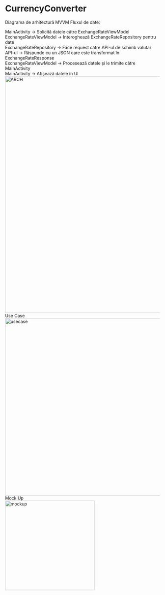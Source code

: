 # CurrencyConverter

Diagrama de arhitectură MVVM
Fluxul de date:

MainActivity → Solicită datele către ExchangeRateViewModel<br>
ExchangeRateViewModel → Interoghează ExchangeRateRepository pentru date<br>
ExchangeRateRepository → Face request către API-ul de schimb valutar<br>
API-ul → Răspunde cu un JSON care este transformat în ExchangeRateResponse<br>
ExchangeRateViewModel → Procesează datele și le trimite către MainActivity<br>
MainActivity → Afișează datele în UI<br>
<img width="770" alt="ARCH" src="https://github.com/user-attachments/assets/32e09f78-b8b2-48cf-a8fb-2675dd4f9c8f" />
<br>
Use Case<br>
<img width="576" alt="usecase" src="https://github.com/user-attachments/assets/357cad21-7c5a-477b-bc85-414118642039" />
<br>
Mock Up<br>
<img width="291" alt="mockup" src="https://github.com/user-attachments/assets/3e6b154f-dfab-4adf-bb62-936c169fb1a7" />




